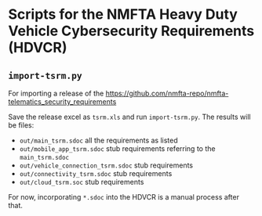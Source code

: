 # Scripts for the NMFTA Heavy Duty Vehicle Cybersecurity Requirements (HDVCR)

## `import-tsrm.py`

For importing a release of the https://github.com/nmfta-repo/nmfta-telematics_security_requirements

Save the release excel as `tsrm.xls` and run `import-tsrm.py`. The results will be files:
* `out/main_tsrm.sdoc` all the requirements as listed
* `out/mobile_app_tsrm.sdoc` stub requirements referring to the `main_tsrm.sdoc`
* `out/vehicle_connection_tsrm.sdoc` stub requirements
* `out/connectivity_tsrm.sdoc` stub requirements
* `out/cloud_tsrm.soc` stub requirements

For now, incorporating `*.sdoc` into the HDVCR is a manual process after that.